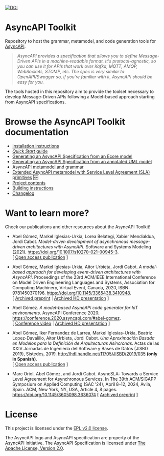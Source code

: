 [![DOI](https://zenodo.org/badge/DOI/10.5281/zenodo.6417533.svg)](https://doi.org/10.5281/zenodo.6417533)

# AsyncAPI Toolkit
Repository to host the grammar, metamodel, and code generation tools for [AsyncAPI](https://www.asyncapi.com). 

> _AsyncAPI provides a specification that allows you to define Message-Driven APIs in a machine-readable format. It's protocol-agnostic, so you can use it for APIs that work over Kafka, MQTT, AMQP, WebSockets, STOMP, etc. The spec is very similar to OpenAPI/Swagger so, if you're familiar with it, AsyncAPI should be easy for you._

The tools hosted in this repository aim to provide the toolset necessary to develop Message-Driven APIs following a Model-based approach starting from AsyncAPI specifications.

# Browse the AsyncAPI Toolkit documentation

* [Installation instructions](doc/Installation.md)
* [_Quick Start_ guide](doc/QuickStart.md)
* [Generating an AsyncAPI Specification from an Ecore model](doc/AsyncApiFromEcore.md)
* [Generating an AsyncAPI Specification from an annotated UML model](doc/AsyncApiFromUml.md)
* [AsyncAPI metamodel and grammar](doc/MetamodelAndGrammar.md)
* [Extended AsyncAPI metamodel with Service Level Agreement (SLA) primitives](doc/SlaMetamodelAndGrammar.md) :new:
* [Project contents](doc/Contents.md)
* [Building instructions](doc/Building.md)
* [Changelog](doc/Changelog.md)

# Want to learn more?

Check our publications and other resources about the AsyncAPI Toolkit!

* Abel Gómez, Markel Iglesias-Urkia, Lorea Belategi, Xabier Mendialdua, Jordi Cabot. _Model-driven development of asynchronous message-driven architectures with AsyncAPI_. Software and Systems Modeling (2021). https://doi.org/10.1007/s10270-021-00945-3. <br/>
[ [Open access publication](https://doi.org/10.1007/s10270-021-00945-3) ]

* Abel Gómez, Markel Iglesias-Urkia, Aitor Urbieta, Jordi Cabot. _A model-based approach for developing event-driven architectures with AsyncAPI_. Proceedings of the 23rd ACM/IEEE International Conference on Model Driven Engineering Languages and Systems, Association for Computing Machinery, Virtual Event, Canada, 2020, ISBN: 9781450370196. https://doi.org/10.1145/3365438.3410948. <br/>
[ [Archived preprint](https://abel.gomez.llana.me/wp-content/uploads/2020/10/gomez-models-2020.pdf) | [Archived HD presentation](https://www.youtube.com/watch?v=QA90H4uqfa8) ]

* Abel Gómez. _A model-based AsyncAPI code generator for IoT environments_. AsyncAPI Conference 2020. https://conference.2020.asyncapi.com/#abel-gomez. <br/>
[ [Conference video](https://youtu.be/oMSzGc5bDr4?t=3221) | [Archived HD presentation](https://www.youtube.com/watch?v=ModM3EPpFEs) ]

* Abel Gómez, Iker Fernandez de Larrea, Markel Iglesias-Urkia, Beatriz Lopez-Davalillo, Aitor Urbieta, Jordi Cabot. _Una Aproximación Basada en Modelos para la Definición de Arquitecturas Asíncronas_. Actas de las XXIV Jornadas de Ingeniería del Software y Bases de Datos (JISBD 2019), Sistedes, 2019. http://hdl.handle.net/11705/JISBD/2019/035 **(only in Spanish)**.<br/>
[ [Open access publication](http://hdl.handle.net/11705/JISBD/2019/035) ]

* Marc Oriol, Abel Gómez, and Jordi Cabot. AsyncSLA: Towards a Service Level Agreement for Asynchronous Services. In The 39th ACM/SIGAPP Symposium on Applied Computing (SAC ’24), April 8–12, 2024, Avila, Spain. ACM, New York, NY, USA, Article 4, 8 pages. https://doi.org/10.1145/3605098.3636074
[ [Archived preprint](https://abel.gomez.llana.me/wp-content/uploads/2024/04/oriol-sac-2024.pdf) ]

# License

This project is licensed under the [EPL v2.0 license](LICENSE.txt).

The AsyncAPI logo and AsyncAPI specification are property of the AsyncAPI Initiative.
The AsyncAPI Specification is licensed under [The Apache License, Version 2.0](https://www.apache.org/licenses/LICENSE-2.0.html).